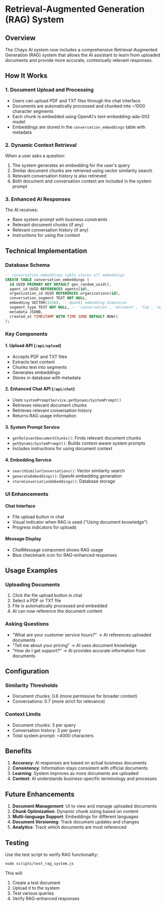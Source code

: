 # Retrieval-Augmented Generation (RAG) System

## Overview

The Chayo AI system now includes a comprehensive Retrieval-Augmented Generation (RAG) system that allows the AI assistant to learn from uploaded documents and provide more accurate, contextually relevant responses.

## How It Works

### 1. Document Upload and Processing
- Users can upload PDF and TXT files through the chat interface
- Documents are automatically processed and chunked into ~1000 character segments
- Each chunk is embedded using OpenAI's text-embedding-ada-002 model
- Embeddings are stored in the `conversation_embeddings` table with metadata

### 2. Dynamic Context Retrieval
When a user asks a question:
1. The system generates an embedding for the user's query
2. Similar document chunks are retrieved using vector similarity search
3. Relevant conversation history is also retrieved
4. Both document and conversation context are included in the system prompt

### 3. Enhanced AI Responses
The AI receives:
- Base system prompt with business constraints
- Relevant document chunks (if any)
- Relevant conversation history (if any)
- Instructions for using the context

## Technical Implementation

### Database Schema
```sql
-- conversation_embeddings table stores all embeddings
CREATE TABLE conversation_embeddings (
  id UUID PRIMARY KEY DEFAULT gen_random_uuid(),
  agent_id UUID REFERENCES agents(id),
  organization_id UUID REFERENCES organizations(id),
  conversation_segment TEXT NOT NULL,
  embedding VECTOR(1536), -- OpenAI embedding dimension
  segment_type TEXT NOT NULL, -- 'conversation', 'document', 'faq', 'example'
  metadata JSONB,
  created_at TIMESTAMP WITH TIME ZONE DEFAULT NOW()
);
```

### Key Components

#### 1. Upload API (`/api/upload`)
- Accepts PDF and TXT files
- Extracts text content
- Chunks text into segments
- Generates embeddings
- Stores in database with metadata

#### 2. Enhanced Chat API (`/api/chat`)
- Uses `systemPromptService.getDynamicSystemPrompt()`
- Retrieves relevant document chunks
- Retrieves relevant conversation history
- Returns RAG usage information

#### 3. System Prompt Service
- `getRelevantDocumentChunks()`: Finds relevant document chunks
- `getDynamicSystemPrompt()`: Builds context-aware system prompts
- Includes instructions for using document context

#### 4. Embedding Service
- `searchSimilarConversations()`: Vector similarity search
- `generateEmbeddings()`: OpenAI embedding generation
- `storeConversationEmbeddings()`: Database storage

### UI Enhancements

#### Chat Interface
- File upload button in chat
- Visual indicator when RAG is used ("Using document knowledge")
- Progress indicators for uploads

#### Message Display
- ChatMessage component shows RAG usage
- Blue checkmark icon for RAG-enhanced responses

## Usage Examples

### Uploading Documents
1. Click the file upload button in chat
2. Select a PDF or TXT file
3. File is automatically processed and embedded
4. AI can now reference the document content

### Asking Questions
- "What are your customer service hours?" → AI references uploaded documents
- "Tell me about your pricing" → AI uses document knowledge
- "How do I get support?" → AI provides accurate information from documents

## Configuration

### Similarity Thresholds
- Document chunks: 0.6 (more permissive for broader context)
- Conversations: 0.7 (more strict for relevance)

### Context Limits
- Document chunks: 3 per query
- Conversation history: 3 per query
- Total system prompt: ~4000 characters

## Benefits

1. **Accuracy**: AI responses are based on actual business documents
2. **Consistency**: Information stays consistent with official documents
3. **Learning**: System improves as more documents are uploaded
4. **Context**: AI understands business-specific terminology and processes

## Future Enhancements

1. **Document Management**: UI to view and manage uploaded documents
2. **Chunk Optimization**: Dynamic chunk sizing based on content
3. **Multi-language Support**: Embeddings for different languages
4. **Document Versioning**: Track document updates and changes
5. **Analytics**: Track which documents are most referenced

## Testing

Use the test script to verify RAG functionality:
```bash
node scripts/test_rag_system.js
```

This will:
1. Create a test document
2. Upload it to the system
3. Test various queries
4. Verify RAG-enhanced responses 